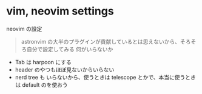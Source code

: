 # vim, neovim settings
neovim の設定
> astronvim の大半のプラグインが貢献しているとは思えないから、そろそろ自分で設定してみる
何がいらないか
- Tab は harpoon にする
- header のやつもほぼ見ないからいらない
- nerd tree も いらないから、使うときは telescope とかで、本当に使うときは default のを使おう

